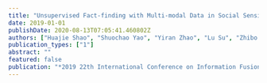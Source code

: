 ```yaml
---
title: "Unsupervised Fact-finding with Multi-modal Data in Social Sensing"
date: 2019-01-01
publishDate: 2020-08-13T07:05:41.460802Z
authors: ["Huajie Shao", "Shuochao Yao", "Yiran Zhao", "Lu Su", "Zhibo Wang", "Dongxin Liu", "Shengzhong Liu", "Lance Kaplan", "Tarek Abdelzaher"]
publication_types: ["1"]
abstract: ""
featured: false
publication: "*2019 22th International Conference on Information Fusion (FUSION)*"
---
```


